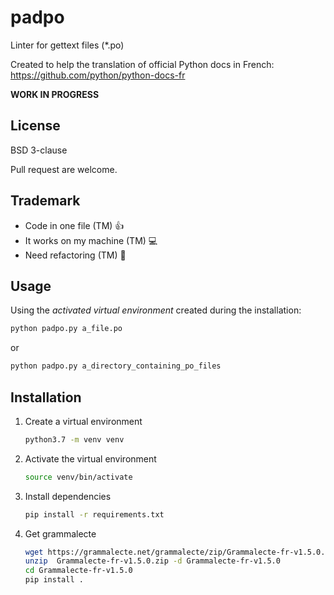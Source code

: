 # padpo

Linter for gettext files (*.po)

Created to help the translation of official Python docs in French: https://github.com/python/python-docs-fr

**WORK IN PROGRESS**

## License

BSD 3-clause

Pull request are welcome.

## Trademark

* Code in one file (TM) :+1:
* It works on my machine (TM) :computer:
* Need refactoring (TM) :construction_worker:

## Usage

Using the *activated virtual environment* created during the installation:

```bash
python padpo.py a_file.po
```

or

```bash
python padpo.py a_directory_containing_po_files
```

## Installation

1. Create a virtual environment
   ```bash
   python3.7 -m venv venv
   ```
2. Activate the virtual environment
   ```bash
   source venv/bin/activate
   ```
3. Install dependencies
   ```bash
   pip install -r requirements.txt
   ```
4. Get grammalecte
   ```bash
   wget https://grammalecte.net/grammalecte/zip/Grammalecte-fr-v1.5.0.zip
   unzip  Grammalecte-fr-v1.5.0.zip -d Grammalecte-fr-v1.5.0
   cd Grammalecte-fr-v1.5.0
   pip install .
   ```